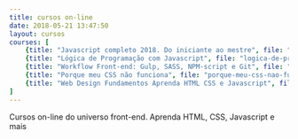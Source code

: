 ```yaml
---
title: cursos on-line
date: 2018-05-21 13:47:50
layout: cursos
courses: [
	{title: "Javascript completo 2018. Do iniciante ao mestre", file: "javascript-completo", price: 19.99, normalPrice: 114.99},
	{title: "Lógica de Programação com Javascript", file: "logica-de-programacao-com-javascript", price: 19.99, normalPrice: 129.99},
	{title: "Workflow Front-end: Gulp, SASS, NPM-script e Git", file: "workflow-frontend", price: 19.99, normalPrice: 189.99},
	{title: "Porque meu CSS não funciona", file: "porque-meu-css-nao-funciona", price: 19.99, normalPrice: 84.99},
	{title: "Web Design Fundamentos Aprenda HTML CSS e Javascript", file: "web-fundamentos-html-css", price: 19.99, normalPrice: 189.99},
]
---
```


Cursos on-line do universo front-end. Aprenda HTML, CSS, Javascript e mais